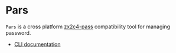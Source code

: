 # Pars

`Pars` is a cross platform [zx2c4-pass](https://www.passwordstore.org/) compatibility tool for managing password.

- [CLI documentation](cli/README.md)
